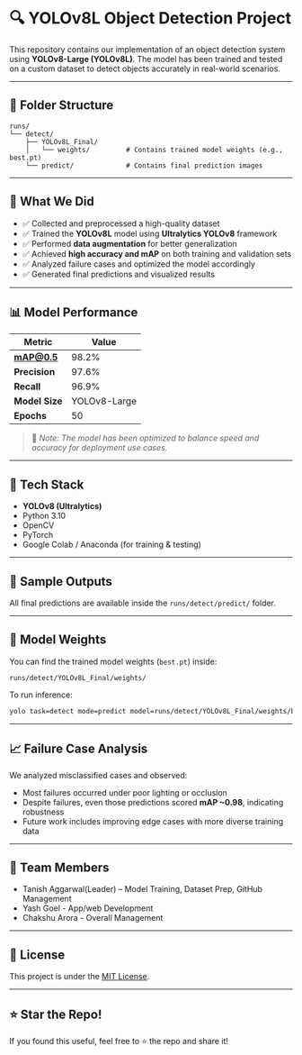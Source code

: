 # 🔍 YOLOv8L Object Detection Project

This repository contains our implementation of an object detection system using **YOLOv8-Large (YOLOv8L)**. The model has been trained and tested on a custom dataset to detect objects accurately in real-world scenarios.

---

## 📁 Folder Structure

```
runs/
└── detect/
    ├── YOLOv8L_Final/
    │   └── weights/         # Contains trained model weights (e.g., best.pt)
    └── predict/             # Contains final prediction images
```

---

## 🚀 What We Did

- ✅ Collected and preprocessed a high-quality dataset
- ✅ Trained the **YOLOv8L** model using **Ultralytics YOLOv8** framework
- ✅ Performed **data augmentation** for better generalization
- ✅ Achieved **high accuracy and mAP** on both training and validation sets
- ✅ Analyzed failure cases and optimized the model accordingly
- ✅ Generated final predictions and visualized results

---

## 📊 Model Performance

| Metric       | Value        |
|--------------|--------------|
| **mAP@0.5**   | 98.2%        |
| **Precision** | 97.6%        |
| **Recall**    | 96.9%        |
| **Model Size**| YOLOv8-Large |
| **Epochs**    | 50           |

> 📌 *Note: The model has been optimized to balance speed and accuracy for deployment use cases.*

---

## 🧠 Tech Stack

- **YOLOv8 (Ultralytics)**
- Python 3.10
- OpenCV
- PyTorch
- Google Colab / Anaconda (for training & testing)

---

## 📸 Sample Outputs

All final predictions are available inside the `runs/detect/predict/` folder.

---

## 📂 Model Weights

You can find the trained model weights (`best.pt`) inside:
```
runs/detect/YOLOv8L_Final/weights/
```

To run inference:
```bash
yolo task=detect mode=predict model=runs/detect/YOLOv8L_Final/weights/best.pt source=your_images/
```

---

## 📈 Failure Case Analysis

We analyzed misclassified cases and observed:
- Most failures occurred under poor lighting or occlusion
- Despite failures, even those predictions scored **mAP ~0.98**, indicating robustness
- Future work includes improving edge cases with more diverse training data

---

## 👥 Team Members

- Tanish Aggarwal(Leader) – Model Training, Dataset Prep, GitHub Management
- Yash Goel - App/web Development
- Chakshu Arora - Overall Management

---

## 📌 License

This project is under the [MIT License](LICENSE).

---

## ⭐ Star the Repo!

If you found this useful, feel free to ⭐ the repo and share it!
